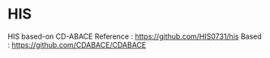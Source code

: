 # HIS
HIS based-on CD-ABACE
Reference : https://github.com/HIS0731/his
Based : https://github.com/CDABACE/CDABACE
